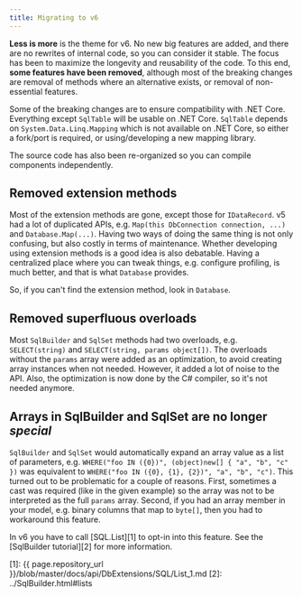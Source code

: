 ```yaml
---
title: Migrating to v6
---
```


**Less is more** is the theme for v6. No new big features are added, and there are no rewrites of internal code, so you can consider it stable. The focus has been to maximize the longevity and reusability of the code. To this end, **some features have been removed**, although most of the breaking changes are removal of methods where an alternative exists, or removal of non-essential features.

Some of the breaking changes are to ensure compatibility with .NET Core. Everything except `SqlTable` will be usable on .NET Core. `SqlTable` depends on `System.Data.Linq.Mapping` which is not available on .NET Core, so either a fork/port is required, or using/developing a new mapping library.

The source code has also been re-organized so you can compile components independently.

Removed extension methods
-------------------------
Most of the extension methods are gone, except those for `IDataRecord`. v5 had a lot of duplicated APIs, e.g. `Map(this DbConnection connection, ...)` and `Database.Map(...)`. Having two ways of doing the same thing is not only confusing, but also costly in terms of maintenance. Whether developing using extension methods is a good idea is also debatable. Having a centralized place where you can tweak things, e.g. configure profiling, is much better, and that is what `Database` provides.

So, if you can't find the extension method, look in `Database`.

Removed superfluous overloads
-----------------------------
Most `SqlBuilder` and `SqlSet` methods had two overloads, e.g. `SELECT(string)` and `SELECT(string, params object[])`. The overloads without the `params` array were added as an optimization, to avoid creating array instances when not needed. However, it added a lot of noise to the API. Also, the optimization is now done by the C# compiler, so it's not needed anymore.

Arrays in SqlBuilder and SqlSet are no longer *special*
-----------------------------------------------------------
`SqlBuilder` and `SqlSet` would automatically expand an array value as a list of parameters, e.g. `WHERE("foo IN ({0})", (object)new[] { "a", "b", "c" })` was equivalent to `WHERE("foo IN ({0}, {1}, {2})", "a", "b", "c")`. This turned out to be problematic for a couple of reasons. First, sometimes a cast was required (like in the given example) so the array was not to be interpreted as the full `params` array. Second, if you had an array member in your model, e.g. binary columns that map to `byte[]`, then you had to workaround this feature.

In v6 you have to call [SQL.List][1] to opt-in into this feature. See the [SqlBuilder tutorial][2] for more information.

[1]: {{ page.repository_url }}/blob/master/docs/api/DbExtensions/SQL/List_1.md
[2]: ../SqlBuilder.html#lists

